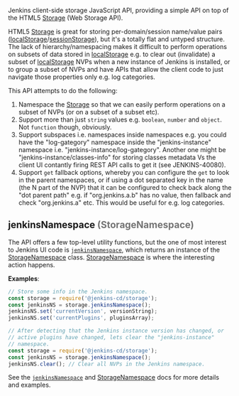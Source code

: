 Jenkins client-side storage JavaScript API, providing a simple API on top of the HTML5 [Storage] (Web Storage API).

HTML5 [Storage] is great for storing per-domain/session name/value pairs ([localStorage]/[sessionStorage]), but it's a totally flat and untyped structure. The lack of hierarchy/namespacing makes it difficult to perform operations on subsets of data stored in [localStorage] e.g. to clear out (invalidate) a subset of [localStorage] NVPs when a new instance of Jenkins is installed, or to group a subset of NVPs and have APIs that allow the client code to just navigate those properties only e.g. log categories.

This API attempts to do the following: 

1. Namespace the [Storage] so that we can easily perform operations on a subset of NVPs (or on a subset of a subset etc).
1. Support more than just `string` values e.g. `boolean`, `number` and `object`. Not `function` though, obviously.
1. Support subspaces i.e. namespaces inside namespaces e.g. you could have the "log-gategory" namespace inside the "jenkins-instance" namespace i.e. "jenkins-instance/log-gategory". Another one might be "jenkins-instance/classes-info" for storing classes metadata Vs the client UI contantly firing REST API calls to get it (see JENKINS-40080).
1. Support `get` fallback options, whereby you can configure the `get` to look in the parent namespaces, or if using a dot separated key in the name (the N part of the NVP) that it can be configured to check back along the "dot parent path" e.g. if "org.jenkins.a.b" has no value, then fallback and check "org.jenkins.a" etc. This would be useful for e.g. log categories.

## jenkinsNamespace <span style="opacity: 0.6;">(StorageNamespace)</span>

The API offers a few top-level utility functions, but the one of most interest to Jenkins UI code is [`jenkinsNamespace`](./global.html#jenkinsNamespace),
which returns an instance of the [StorageNamespace] class. [StorageNamespace] is where the interesting action happens.

__Examples__:

```javascript
// Store some info in the Jenkins namespace.
const storage = require('@jenkins-cd/storage');
const jenkinsNS = storage.jenkinsNamespace();
jenkinsNS.set('currentVersion', versionString);
jenkinsNS.set('currentPlugins', pluginsArray);
```

```javascript
// After detecting that the Jenkins instance version has changed, or
// active plugins have changed, lets clear the "jenkins-instance"
// namespace.
const storage = require('@jenkins-cd/storage');
const jenkinsNS = storage.jenkinsNamespace();
jenkinsNS.clear(); // Clear all NVPs in the Jenkins namespace.
```

See the [`jenkinsNamespace`](./global.html#jenkinsNamespace) and [StorageNamespace] docs for more details and examples.

[Storage]: https://developer.mozilla.org/en-US/docs/Web/API/Storage
[localStorage]: https://developer.mozilla.org/en-US/docs/Web/API/Window/localStorage
[sessionStorage]: https://developer.mozilla.org/en-US/docs/Web/API/Window/sessionStorage
[StorageNamespace]: ./StorageNamespace.html

